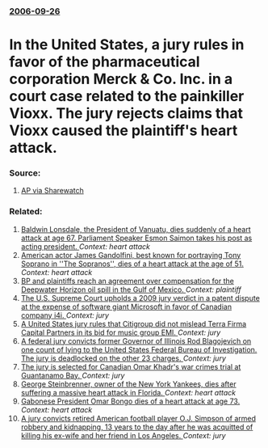 ### [2006-09-26](/news/2006/09/26/index.md)

#  In the United States, a jury rules in favor of the pharmaceutical corporation Merck & Co. Inc. in a court case related to the painkiller Vioxx. The jury rejects claims that Vioxx caused the plaintiff's heart attack. 




### Source:

1. [AP via Sharewatch](http://www.sharewatch.com/story.php?storynumber=215776)

### Related:

1. [Baldwin Lonsdale, the President of Vanuatu, dies suddenly of a heart attack at age 67. Parliament Speaker Esmon Saimon takes his post as acting president. ](/news/2017/06/17/baldwin-lonsdale-the-president-of-vanuatu-dies-suddenly-of-a-heart-attack-at-age-67-parliament-speaker-esmon-saimon-takes-his-post-as-act.md) _Context: heart attack_
2. [American actor James Gandolfini, best known for portraying Tony Soprano in ''The Sopranos'', dies of a heart attack at the age of 51. ](/news/2013/06/19/american-actor-james-gandolfini-best-known-for-portraying-tony-soprano-in-the-sopranos-dies-of-a-heart-attack-at-the-age-of-51.md) _Context: heart attack_
3. [BP and plaintiffs reach an agreement over compensation for the Deepwater Horizon oil spill in the Gulf of Mexico. ](/news/2012/03/2/bp-and-plaintiffs-reach-an-agreement-over-compensation-for-the-deepwater-horizon-oil-spill-in-the-gulf-of-mexico.md) _Context: plaintiff_
4. [The U.S. Supreme Court upholds a 2009 jury verdict in a patent dispute at the expense of software giant Microsoft in favor of Canadian company i4i. ](/news/2011/06/9/the-u-s-supreme-court-upholds-a-2009-jury-verdict-in-a-patent-dispute-at-the-expense-of-software-giant-microsoft-in-favor-of-canadian-compa.md) _Context: jury_
5. [A United States jury rules that Citigroup did not mislead Terra Firma Capital Partners in its bid for music group EMI. ](/news/2010/11/4/a-united-states-jury-rules-that-citigroup-did-not-mislead-terra-firma-capital-partners-in-its-bid-for-music-group-emi.md) _Context: jury_
6. [A federal jury convicts former Governor of Illinois Rod Blagojevich on one count of lying to the United States Federal Bureau of Investigation. The jury is deadlocked on the other 23 charges. ](/news/2010/08/17/a-federal-jury-convicts-former-governor-of-illinois-rod-blagojevich-on-one-count-of-lying-to-the-united-states-federal-bureau-of-investigati.md) _Context: jury_
7. [The jury is selected for Canadian Omar Khadr's war crimes trial at Guantanamo Bay. ](/news/2010/08/11/the-jury-is-selected-for-canadian-omar-khadr-s-war-crimes-trial-at-guantanamo-bay.md) _Context: jury_
8. [George Steinbrenner, owner of the New York Yankees, dies after suffering a massive heart attack in Florida. ](/news/2010/07/13/george-steinbrenner-owner-of-the-new-york-yankees-dies-after-suffering-a-massive-heart-attack-in-florida.md) _Context: heart attack_
9. [ Gabonese President Omar Bongo dies of a heart attack at age 73. ](/news/2009/06/8/gabonese-president-omar-bongo-dies-of-a-heart-attack-at-age-73.md) _Context: heart attack_
10. [ A jury convicts retired American football player O.J. Simpson of armed robbery and kidnapping, 13 years to the day after he was acquitted of killing his ex-wife and her friend in Los Angeles. ](/news/2008/10/3/a-jury-convicts-retired-american-football-player-o-j-simpson-of-armed-robbery-and-kidnapping-13-years-to-the-day-after-he-was-acquitted-o.md) _Context: jury_
